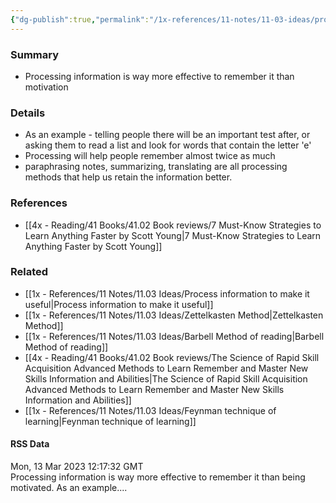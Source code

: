 ```yaml
---
{"dg-publish":true,"permalink":"/1x-references/11-notes/11-03-ideas/processing-more-important-than-motivation-for-remembering-information/","title":"Processing more important than motivation for remembering information","noteIcon":""}
---
```



### Summary
- Processing information is way more effective to remember it than motivation

### Details
- As an example - telling people there will be an important test after, or asking them to read a list and look for words that contain the letter 'e'
- Processing will help people remember almost twice as much
- paraphrasing notes, summarizing, translating are all processing methods that help us retain the information better.

### References
- [[4x - Reading/41 Books/41.02 Book reviews/7 Must-Know Strategies to Learn Anything Faster by Scott Young\|7 Must-Know Strategies to Learn Anything Faster by Scott Young]]

### Related
- [[1x - References/11 Notes/11.03 Ideas/Process information to make it useful\|Process information to make it useful]]
- [[1x - References/11 Notes/11.03 Ideas/Zettelkasten Method\|Zettelkasten Method]]
- [[1x - References/11 Notes/11.03 Ideas/Barbell Method of reading\|Barbell Method of reading]]
- [[4x - Reading/41 Books/41.02 Book reviews/The Science of Rapid Skill Acquisition Advanced Methods to Learn Remember and Master New Skills Information and Abilities\|The Science of Rapid Skill Acquisition Advanced Methods to Learn Remember and Master New Skills Information and Abilities]]
- [[1x - References/11 Notes/11.03 Ideas/Feynman technique of learning\|Feynman technique of learning]]

#### RSS Data
<div class='date'>Mon, 13 Mar 2023 12:17:32 GMT</div>
<div class='description'>Processing information is way more effective to remember it than being motivated. As an example....</div>
